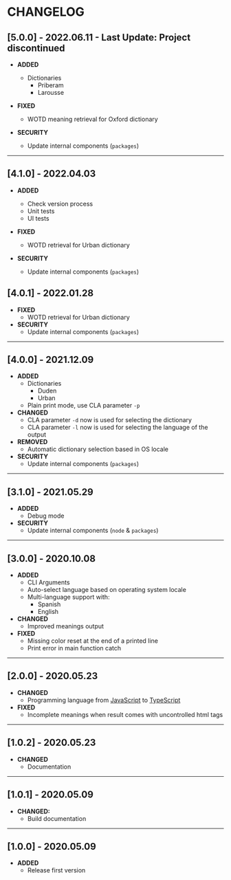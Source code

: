 # CHANGELOG

## [5.0.0] - 2022.06.11 - Last Update: Project discontinued

* __ADDED__
  * Dictionaries
    * Priberam
    * Larousse

* __FIXED__
  * WOTD meaning retrieval for Oxford dictionary

* __SECURITY__
  * Update internal components (`packages`)

---

## [4.1.0] - 2022.04.03

* __ADDED__
  * Check version process
  * Unit tests
  * UI tests

* __FIXED__
  * WOTD retrieval for Urban dictionary

* __SECURITY__
  * Update internal components (`packages`)

## [4.0.1] - 2022.01.28

* __FIXED__
  * WOTD retrieval for Urban dictionary
* __SECURITY__
  * Update internal components (`packages`)

---

## [4.0.0] - 2021.12.09

* __ADDED__
  * Dictionaries
    * Duden
    * Urban
  * Plain print mode, use CLA parameter `-p`
* __CHANGED__
  * CLA parameter `-d` now is used for selecting the dictionary
  * CLA parameter `-l` now is used for selecting the language of the output
* __REMOVED__
  * Automatic dictionary selection based in OS locale
* __SECURITY__
  * Update internal components (`packages`)

---

## [3.1.0] - 2021.05.29

* __ADDED__
  * Debug mode
* __SECURITY__
  * Update internal components (`node` & `packages`)

---

## [3.0.0] - 2020.10.08

* __ADDED__
  * CLI Arguments
  * Auto-select language based on operating system locale
  * Multi-language support with:
    * Spanish
    * English
* __CHANGED__
  * Improved meanings output
* __FIXED__
  * Missing color reset at the end of a printed line
  * Print error in main function catch

---

## [2.0.0] - 2020.05.23

* __CHANGED__
  * Programming language from [JavaScript](https://es.wikipedia.org/wiki/JavaScript) to [TypeScript](https://es.wikipedia.org/wiki/TypeScript)
* __FIXED__
  * Incomplete meanings when result comes with uncontrolled html tags

---

## [1.0.2] - 2020.05.23

* __CHANGED__
  * Documentation

---

## [1.0.1] - 2020.05.09

* __CHANGED:__
  * Build documentation

---

## [1.0.0] - 2020.05.09

* __ADDED__
  * Release first version

